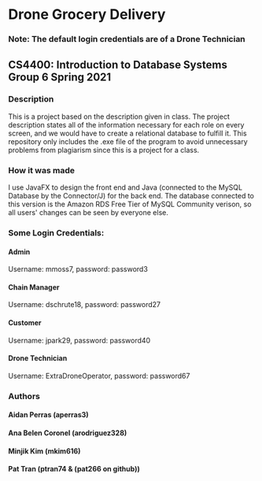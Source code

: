 # Drone Grocery Delivery
### Note: The default login credentials are of a Drone Technician
## CS4400: Introduction to Database Systems Group 6 Spring 2021
### Description
This is a project based on the description given in class. The project description states all of the information necessary for each role on every screen, and we would have to create a relational database to fulfill it.
This repository only includes the .exe file of the program to avoid unnecessary problems from plagiarism since this is a project for a class.

### How it was made
I use JavaFX to design the front end and Java (connected to the MySQL Database by the Connector/J) for the back end. The database connected to this version is the Amazon RDS Free Tier of MySQL Community verison, so all users' changes can be seen by everyone else.

### Some Login Credentials:
#### Admin
Username: mmoss7, password: password3
#### Chain Manager
Username: dschrute18, password: password27
#### Customer
Username: jpark29, password: password40
#### Drone Technician
Username: ExtraDroneOperator, password: password67

### Authors
#### Aidan Perras (aperras3)
#### Ana Belen Coronel (arodriguez328)
#### Minjik Kim (mkim616)
#### Pat Tran (ptran74 & (pat266 on github))
